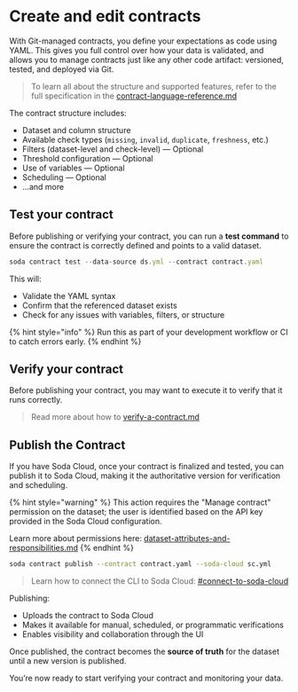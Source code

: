 # Create and edit contracts

With Git-managed contracts, you define your expectations as code using YAML. This gives you full control over how your data is validated, and allows you to manage contracts just like any other code artifact: versioned, tested, and deployed via Git.

> To learn all about the structure and supported features, refer to the full specification in the [contract-language-reference.md](../../reference/contract-language-reference.md "mention")

The contract structure includes:

* Dataset and column structure&#x20;
* Available check types (`missing`, `invalid`, `duplicate`, `freshness`, etc.)
* Filters (dataset-level and check-level) — Optional
* Threshold configuration — Optional
* Use of variables — Optional
* Scheduling — Optional
* ...and more

## Test your contract

Before publishing or verifying your contract, you can run a **test command** to ensure the contract is correctly defined and points to a valid dataset.

```javascript
soda contract test --data-source ds.yml --contract contract.yaml
```

This will:

* Validate the YAML syntax
* Confirm that the referenced dataset exists
* Check for any issues with variables, filters, or structure

{% hint style="info" %}
Run this as part of your development workflow or CI to catch errors early.
{% endhint %}

## Verify your contract

Before publishing your contract, you may want to execute it to verify that it runs correctly.

> Read more about how to [verify-a-contract.md](verify-a-contract.md "mention")

## Publish the Contract

If you have Soda Cloud, once your contract is finalized and tested, you can publish it to Soda Cloud, making it the authoritative version for verification and scheduling.

{% hint style="warning" %}
This action requires the "Manage contract" permission on the dataset; the user is identified based on the API key provided in the Soda Cloud configuration.

Learn more about permissions here: [dataset-attributes-and-responsibilities.md](../../dataset-attributes-and-responsibilities.md "mention")
{% endhint %}

```sh
soda contract publish --contract contract.yaml --soda-cloud sc.yml
```

> Learn how to connect the CLI to Soda Cloud: [#connect-to-soda-cloud](../../reference/cli-reference.md#connect-to-soda-cloud "mention")

Publishing:

* Uploads the contract to Soda Cloud
* Makes it available for manual, scheduled, or programmatic verifications
* Enables visibility and collaboration through the UI

Once published, the contract becomes the **source of truth** for the dataset until a new version is published.



You’re now ready to start verifying your contract and monitoring your data.
